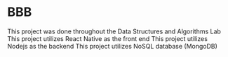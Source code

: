 # BBB
This project was done throughout the Data Structures and Algorithms Lab 
This project utilizes React Native as the front end
This project utilizes Nodejs as the backend 
This project utilizes NoSQL database (MongoDB)
